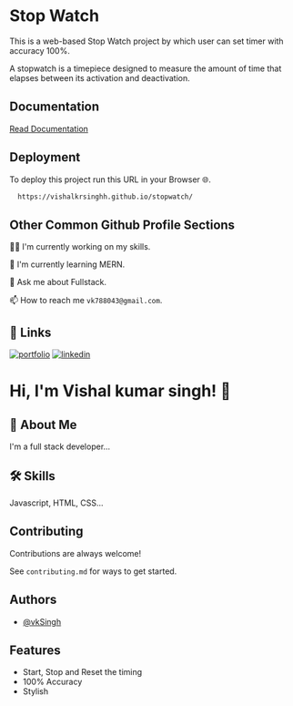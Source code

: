 
# Stop Watch

This is a web-based Stop Watch project by which user can set timer with accuracy 100%.

A stopwatch is a timepiece designed to measure the amount of time that elapses between its activation and deactivation.


## Documentation

[Read Documentation](https://en.wikipedia.org/wiki/Stopwatch)


## Deployment

To deploy this project run this URL in your Browser 🌐.

```bash
  https://vishalkrsinghh.github.io/stopwatch/
```


## Other Common Github Profile Sections
👩‍💻 I'm currently working on my skills.

🧠 I'm currently learning MERN.

💬 Ask me about Fullstack.

📫 How to reach me `vk788043@gmail.com`.


## 🔗 Links
[![portfolio](https://img.shields.io/badge/my_portfolio-000?style=for-the-badge&logo=ko-fi&logoColor=white)](https://github.com/vishalkrsinghh)
[![linkedin](https://img.shields.io/badge/linkedin-0A66C2?style=for-the-badge&logo=linkedin&logoColor=white)](https://www.linkedin.com/in/vishalsingh1010/)


# Hi, I'm Vishal kumar singh! 👋


## 🚀 About Me
I'm a full stack developer...


## 🛠 Skills
Javascript, HTML, CSS...


## Contributing

Contributions are always welcome!

See `contributing.md` for ways to get started.


## Authors

- [@vkSingh](https://github.com/vishalkrsinghh)


## Features

- Start, Stop and Reset the timing
- 100% Accuracy
- Stylish

